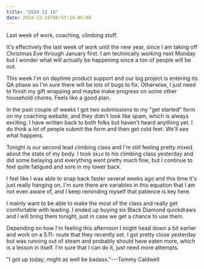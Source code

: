 ```yaml
---
title: "2024 12 16"
date: 2024-12-16T06:57:14-05:00
---
```


Last week of work, coaching, climbing stuff.<!--more-->

It's effectively the last week of work until the new year, since I am taking
off Christmas Eve through January first. I am technically working next Monday
but I wonder what will actually be happening since a ton of people will be out.

This week I'm on daytime product support and our big project is entering its QA
phase so I'm sure there will be lots of bugs to fix. Otherwise, I just need to
finish my gift wrapping and maybe make progress on some other household chores.
Feels like a good plan.

In the past couple of weeks I got two submissions to my "get started" form on my
coaching website, and they didn't look like spam, which is always exciting. I
have written back to both folks but haven't heard anything yet. I do think a lot
of people submit the form and then get cold feet. We'll see what happens.

Tonight is our second lead climbing class and I'm still feeling pretty mixed
about the state of my body. I took `$kid` to his climbing class yesterday and
did some belaying and everything went pretty much fine, but I continue to feel
quite fatigued and sore in my lower back.

I feel like I was able to snap back faster several weeks ago and this time it's
just really hanging on. I'm sure there are variables in this equation that I am
not even aware of, and I keep reminding myself that patience is key here.

I mainly want to be able to make the most of the class and really get
comfortable with leading. I ended up buying six Black Diamond quickdraws and I
will bring them tonight, just in case we get a chance to use them.

Depending on how I'm feeling this afternoon I might head down a bit earlier and
work on a 5.11- route that they recently set. I got pretty close yesterday but
was running out of steam and probably should have eaten more, which is a lesson
in itself. I'm sure that I can do it, just need more attempts.

"I got up today; might as well be badass."---Tommy Caldwell
